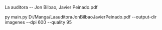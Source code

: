 La auditora -- Jon Bilbao, Javier Peinado.pdf

py main.py D:/Manga/LaauditoraJonBilbaoJavierPeinado.pdf --output-dir imagenes --dpi 600 --quality 95